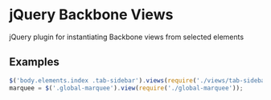 # jQuery Backbone Views
jQuery plugin for instantiating Backbone views from selected elements

## Examples

```js
$('body.elements.index .tab-sidebar').views(require('./views/tab-sidebar'));
marquee = $('.global-marquee').view(require('./global-marquee'));
```
